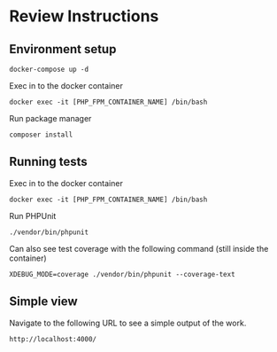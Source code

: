 # Review Instructions

## Environment setup
```
docker-compose up -d
```

Exec in to the docker container

```
docker exec -it [PHP_FPM_CONTAINER_NAME] /bin/bash
```

Run package manager

```
composer install
```

## Running tests

Exec in to the docker container

```
docker exec -it [PHP_FPM_CONTAINER_NAME] /bin/bash
```

Run PHPUnit

```
./vendor/bin/phpunit
```

Can also see test coverage with the following command (still inside the container)
```
XDEBUG_MODE=coverage ./vendor/bin/phpunit --coverage-text
```

## Simple view

Navigate to the following URL to see a simple output of the work.

```
http://localhost:4000/
```